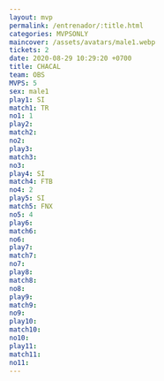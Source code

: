 ```yaml
---
layout: mvp
permalink: /entrenador/:title.html
categories: MVPSONLY
maincover: /assets/avatars/male1.webp
tickets: 2
date: 2020-08-29 10:29:20 +0700
title: CHACAL
team: OBS
MVPS: 5
sex: male1
play1: SI
match1: TR
no1: 1
play2: 
match2: 
no2: 
play3: 
match3: 
no3: 
play4: SI
match4: FTB
no4: 2
play5: SI
match5: FNX
no5: 4
play6: 
match6: 
no6: 
play7: 
match7: 
no7: 
play8: 
match8: 
no8: 
play9: 
match9: 
no9: 
play10: 
match10: 
no10: 
play11: 
match11: 
no11:
---
```

